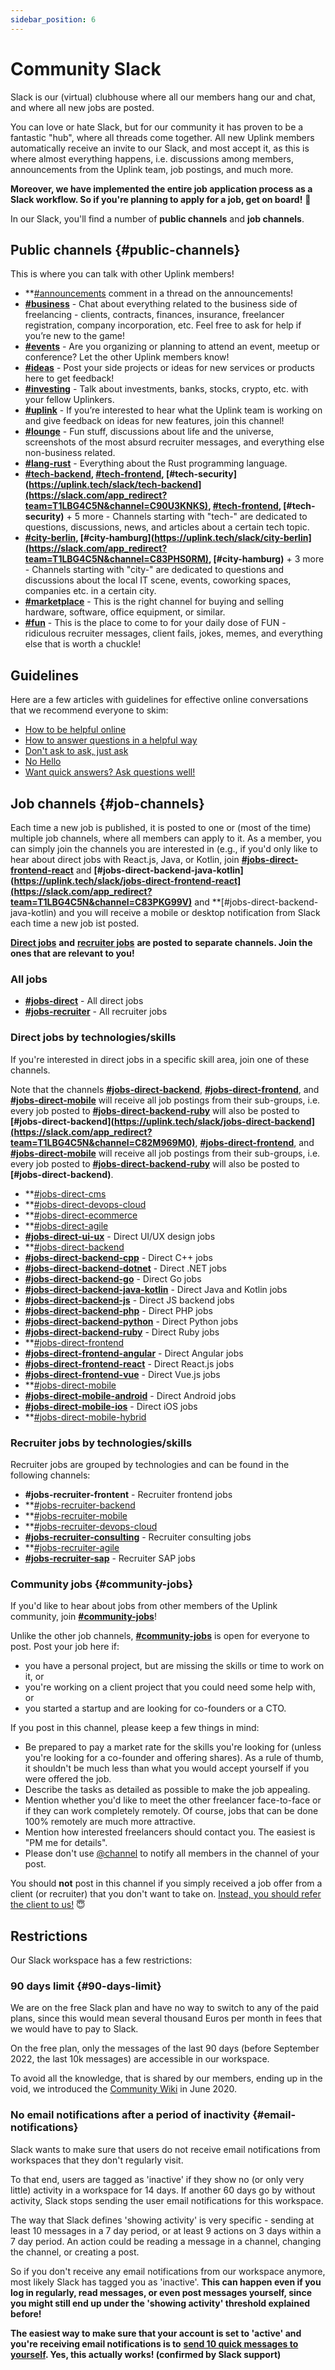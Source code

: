 ```yaml
---
sidebar_position: 6
---
```


# Community Slack

Slack is our (virtual) clubhouse where all our members hang our and chat, and where all new jobs are posted.

You can love or hate Slack, but for our community it has proven to be a fantastic "hub", where all threads come together. All new Uplink members automatically receive an invite to our Slack, and most accept it, as this is where almost everything happens, i.e. discussions among members, announcements from the Uplink team, job postings, and much more.

**Moreover, we have implemented the entire job application process as a Slack workflow. So if you're planning to apply for a job, get on board!** 🤠

In our Slack, you'll find a number of **public channels** and **job channels**.

## Public channels {#public-channels}

This is where you can talk with other Uplink members!

* **[#announcements](https://uplink.tech/slack/announcements) comment in a thread on the announcements!
* **[#business](https://uplink.tech/slack/business)** - Chat about everything related to the business side of freelancing - clients, contracts, finances, insurance, freelancer registration, company incorporation, etc. Feel free to ask for help if you’re new to the game!
* **[#events](https://uplink.tech/slack/events)** - Are you organizing or planning to attend an event, meetup or conference? Let the other Uplink members know!
* **[#ideas](https://uplink.tech/slack/ideas)** - Post your side projects or ideas for new services or products here to get feedback!
* **[#investing](https://uplink.tech/slack/investing)** - Talk about investments, banks, stocks, crypto, etc. with your fellow Uplinkers.
* **[#uplink](https://uplink.tech/slack/uplink)** - If you’re interested to hear what the Uplink team is working on and give feedback on ideas for new features, join this channel!
* **[#lounge](https://uplink.tech/slack/lounge)** - Fun stuff, discussions about life and the universe, screenshots of the most absurd recruiter messages, and everything else non-business related.
* **[#lang-rust](https://uplink.tech/slack/lang-rust)** - Everything about the Rust programming language.
* **[#tech-backend](https://slack.com/app_redirect?team=T1LBG4C5N&channel=C90U3KNKS), [#tech-frontend](https://slack.com/app_redirect?team=T1LBG4C5N&channel=C91MCDTPX), [#tech-security](https://uplink.tech/slack/tech-backend](https://slack.com/app_redirect?team=T1LBG4C5N&channel=C90U3KNKS), [#tech-frontend](https://slack.com/app_redirect?team=T1LBG4C5N&channel=C91MCDTPX), [#tech-security)** + 5 more - Channels starting with "tech-" are dedicated to questions, discussions, news, and articles about a certain tech topic.
* **[#city-berlin](https://slack.com/app_redirect?team=T1LBG4C5N&channel=C83PHS0RM), [#city-hamburg](https://uplink.tech/slack/city-berlin](https://slack.com/app_redirect?team=T1LBG4C5N&channel=C83PHS0RM), [#city-hamburg)** + 3 more - Channels starting with "city-" are dedicated to questions and discussions about the local IT scene, events, coworking spaces, companies etc. in a certain city.
* **[#marketplace](https://uplink.tech/slack/marketplace)** - This is the right channel for buying and selling hardware, software, office equipment, or similar.
* **[#fun](https://uplink.tech/slack/fun)** - This is the place to come to for your daily dose of FUN - ridiculous recruiter messages, client fails, jokes, memes, and everything else that is worth a chuckle!

## Guidelines

Here are a few articles with guidelines for effective online conversations that we recommend everyone to skim:

* [How to be helpful online](https://nedbatchelder.com//blog/202009/how_to_be_helpful_online.html)
* [How to answer questions in a helpful way](https://jvns.ca/blog/answer-questions-well/)
* [Don't ask to ask, just ask](https://dontasktoask.com/)
* [No Hello](https://www.nohello.com/)
* [Want quick answers? Ask questions well!](https://quick-answers.kronis.dev/)

## Job channels {#job-channels}

Each time a new job is published, it is posted to one or (most of the time) multiple job channels, where all members can apply to it. As a member, you can simply join the channels you are interested in (e.g., if you'd only like to hear about direct jobs with React.js, Java, or Kotlin, join **[#jobs-direct-frontend-react](https://slack.com/app_redirect?team=T1LBG4C5N&channel=C83PKG99V)** and **[#jobs-direct-backend-java-kotlin](https://uplink.tech/slack/jobs-direct-frontend-react](https://slack.com/app_redirect?team=T1LBG4C5N&channel=C83PKG99V)** and **[#jobs-direct-backend-java-kotlin) and you will receive a mobile or desktop notification from Slack each time a new job ist posted.

[**Direct jobs**](direct-jobs.md) **and** [**recruiter jobs**](recruiter-jobs.md) **are posted to separate channels. Join the ones that are relevant to you!**

### All jobs

* **[#jobs-direct](https://uplink.tech/slack/jobs-direct)** - All direct jobs
* **[#jobs-recruiter](https://uplink.tech/slack/jobs-recruiter)** - All recruiter jobs

### Direct jobs by technologies/skills

If you're interested in direct jobs in a specific skill area, join one of these channels.

Note that the channels **[#jobs-direct-backend](https://slack.com/app_redirect?team=T1LBG4C5N&channel=C82M969M0)**, **[#jobs-direct-frontend](https://slack.com/app_redirect?team=T1LBG4C5N&channel=C83PKFGTH)**, and **[#jobs-direct-mobile](https://slack.com/app_redirect?team=T1LBG4C5N&channel=C82M9KMNE)** will receive all job postings from their sub-groups, i.e. every job posted to **[#jobs-direct-backend-ruby](https://slack.com/app_redirect?team=T1LBG4C5N&channel=C82M98JSW)** will also be posted to **[#jobs-direct-backend](https://uplink.tech/slack/jobs-direct-backend](https://slack.com/app_redirect?team=T1LBG4C5N&channel=C82M969M0)**, **[#jobs-direct-frontend](https://slack.com/app_redirect?team=T1LBG4C5N&channel=C83PKFGTH)**, and **[#jobs-direct-mobile](https://slack.com/app_redirect?team=T1LBG4C5N&channel=C82M9KMNE)** will receive all job postings from their sub-groups, i.e. every job posted to **[#jobs-direct-backend-ruby](https://slack.com/app_redirect?team=T1LBG4C5N&channel=C82M98JSW)** will also be posted to **[#jobs-direct-backend)**.

* **[#jobs-direct-cms](https://uplink.tech/slack/jobs-direct-cms)
* **[#jobs-direct-devops-cloud](https://uplink.tech/slack/jobs-direct-devops-cloud)
* **[#jobs-direct-ecommerce](https://uplink.tech/slack/jobs-direct-ecommerce)
* **[#jobs-direct-agile](https://uplink.tech/slack/jobs-direct-agile)
* **[#jobs-direct-ui-ux](https://uplink.tech/slack/jobs-direct-ui-ux)** - Direct UI/UX design jobs
* **[#jobs-direct-backend](https://uplink.tech/slack/jobs-direct-backend)
* **[#jobs-direct-backend-cpp](https://uplink.tech/slack/jobs-direct-backend-cpp)** - Direct C++ jobs
* **[#jobs-direct-backend-dotnet](https://uplink.tech/slack/jobs-direct-backend-dotnet)** - Direct .NET jobs
* **[#jobs-direct-backend-go](https://uplink.tech/slack/jobs-direct-backend-go)** - Direct Go jobs
* **[#jobs-direct-backend-java-kotlin](https://uplink.tech/slack/jobs-direct-backend-java-kotlin)** - Direct Java and Kotlin jobs
* **[#jobs-direct-backend-js](https://uplink.tech/slack/jobs-direct-backend-js)** - Direct JS backend jobs
* **[#jobs-direct-backend-php](https://uplink.tech/slack/jobs-direct-backend-php)** - Direct PHP jobs
* **[#jobs-direct-backend-python](https://uplink.tech/slack/jobs-direct-backend-python)** - Direct Python jobs
* **[#jobs-direct-backend-ruby](https://uplink.tech/slack/jobs-direct-backend-ruby)** - Direct Ruby jobs
* **[#jobs-direct-frontend](https://uplink.tech/slack/jobs-direct-frontend)
* **[#jobs-direct-frontend-angular](https://uplink.tech/slack/jobs-direct-frontend-angular)** - Direct Angular jobs
* **[#jobs-direct-frontend-react](https://uplink.tech/slack/jobs-direct-frontend-react)** - Direct React.js jobs
* **[#jobs-direct-frontend-vue](https://uplink.tech/slack/jobs-direct-frontend-vue)** - Direct Vue.js jobs
* **[#jobs-direct-mobile](https://uplink.tech/slack/jobs-direct-mobile)
* **[#jobs-direct-mobile-android](https://uplink.tech/slack/jobs-direct-mobile-android)** - Direct Android jobs
* **[#jobs-direct-mobile-ios](https://uplink.tech/slack/jobs-direct-mobile-ios)** - Direct iOS jobs
* **[#jobs-direct-mobile-hybrid](https://uplink.tech/slack/jobs-direct-mobile-hybrid)

### Recruiter jobs by technologies/skills

Recruiter jobs are grouped by technologies and can be found in the following channels:

* **#jobs-recruiter-frontent** - Recruiter frontend jobs
* **[#jobs-recruiter-backend](https://uplink.tech/slack/jobs-recruiter-backend)
* **[#jobs-recruiter-mobile](https://uplink.tech/slack/jobs-recruiter-mobile)
* **[#jobs-recruiter-devops-cloud](https://uplink.tech/slack/jobs-recruiter-devops-cloud)
* **[#jobs-recruiter-consulting](https://uplink.tech/slack/jobs-recruiter-consulting)** - Recruiter consulting jobs
* **[#jobs-recruiter-agile](https://uplink.tech/slack/jobs-recruiter-agile)
* **[#jobs-recruiter-sap](https://uplink.tech/slack/jobs-recruiter-sap)** - Recruiter SAP jobs

### Community jobs {#community-jobs}

If you'd like to hear about jobs from other members of the Uplink community, join **[#community-jobs](https://uplink.tech/slack/community-jobs)**!

Unlike the other job channels, **[#community-jobs](https://uplink.tech/slack/community-jobs)** is open for everyone to post. Post your job here if:

* you have a personal project, but are missing the skills or time to work on it, or
* you're working on a client project that you could need some help with, or
* you started a startup and are looking for co-founders or a CTO.

If you post in this channel, please keep a few things in mind:

* Be prepared to pay a market rate for the skills you're looking for (unless you're looking for a co-founder and offering shares). As a rule of thumb, it shouldn't be much less than what you would accept yourself if you were offered the job.
* Describe the tasks as detailed as possible to make the job appealing.
* Mention whether you'd like to meet the other freelancer face-to-face or if they can work completely remotely. Of course, jobs that can be done 100% remotely are much more attractive.
* Mention how interested freelancers should contact you. The easiest is "PM me for details".
* Please don't use [@channel](https://slack.com/intl/de-de/help/articles/202009646-Notify-a-channel-or-workspace) to notify all members in the channel of your post.

You should **not** post in this channel if you simply received a job offer from a client (or recruiter) that you don't want to take on. [Instead, you should refer the client to us!](referring-a-client.md) 😇

## Restrictions

Our Slack workspace has a few restrictions:

### 90 days limit {#90-days-limit}

We are on the free Slack plan and have no way to switch to any of the paid plans, since this would mean several thousand Euros per month in fees that we would have to pay to Slack.

On the free plan, only the messages of the last 90 days (before September 2022, the last 10k messages) are accessible in our workspace.

To avoid all the knowledge, that is shared by our members, ending up in the void, we introduced the [Community Wiki](community-wiki.md) in June 2020.

### No email notifications after a period of inactivity {#email-notifications}

Slack wants to make sure that users do not receive email notifications from workspaces that they don't regularly visit.

To that end, users are tagged as 'inactive' if they show no (or only very little) activity in a workspace for 14 days. If another 60 days go by without activity, Slack stops sending the user email notifications for this workspace.

The way that Slack defines 'showing activity' is very specific - sending at least 10 messages in a 7 day period, or at least 9 actions on 3 days within a 7 day period. An action could be reading a message in a channel, changing the channel, or creating a post.

So if you don't receive any email notifications from our workspace anymore, most likely Slack has tagged you as 'inactive'. **This can happen even if you log in regularly, read messages, or even post messages yourself, since you might still end up under the 'showing activity' threshold explained before!**

**The easiest way to make sure that your account is set to 'active' and you're receiving email notifications is to** [**send 10 quick messages to yourself**](https://slack.com/help/articles/212281468-What-is-a-direct-message)**. Yes, this actually works! (confirmed by Slack support)**
